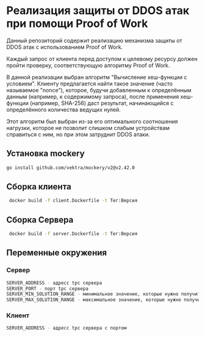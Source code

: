 # Реализация защиты от DDOS атак при помощи Proof of Work

Данный репозиторий содержит реализацию механизма защиты от DDOS атак с использованием Proof of Work.

Каждый запрос от клиента перед доступом к целевому ресурсу должен пройти проверку, соответствующую алгоритму Proof of Work.

В данной реализации выбран алгоритм "Вычисление хеш-функции с условием".
Клиенту предлагается найти такое значение (часто называемое "nonce"), которое, будучи добавленным к определённым данным (например, к содержимому запроса), после применения хеш-функции (например, SHA-256) даст результат, начинающийся с определённого количества ведущих нулей. 

Этот алгоритм был выбран из-за его оптимального соотношения нагрузки, которое не позволит слишком слабым устройствам справиться с ним, но при этом затруднит DDOS атаки.

## Установка mockery

```bash
go install github.com/vektra/mockery/v2@v2.42.0
```

## Сборка клиента 

```bash
 docker build -f client.Dockerfile -t Тег:Версия
```

## Сборка Сервера  

```bash
 docker build -f server.Dockerfile -t Тег:Версия
```
## Переменные окружения 

### Сервер
```bash
SERVER_ADDRESS - адресс tpc сервера
SERVER_PORT - порт tpc сервера
SERVER_MIN_SOLUTION_RANGE - минимальное значение, которые нужно получить в хеш функции 
SERVER_MAX_SOLUTION_RANGE - максимальное значение, которые нужно получить в хеш функции
```

### Клиент
```bash
SERVER_ADDRESS - адресс tpc сервера c портом
```
